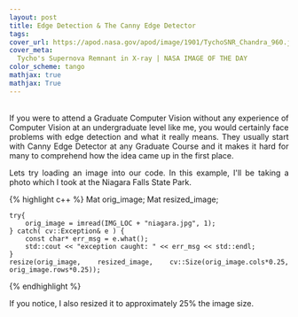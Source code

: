 ```yaml
---
layout: post
title: Edge Detection & The Canny Edge Detector
tags: 
cover_url: https://apod.nasa.gov/apod/image/1901/TychoSNR_Chandra_960.jpg
cover_meta: 
  Tycho's Supernova Remnant in X-ray | NASA IMAGE OF THE DAY
color_scheme: tango
mathjax: true
mathjax: True
---
```


<div style="text-align: justify">
<br/>
If you were to attend a Graduate Computer Vision without any experience of Computer Vision at an undergraduate level like me, you would certainly face problems with edge detection and what it really means. They usually start with Canny Edge Detector at any Graduate Course and it makes it hard for many to comprehend how the idea came up in the first place.

<p>

Lets try loading an image into our code. In this example, I'll be taking a photo which I took at the Niagara Falls State Park.</p>

{% highlight c++ %}
    Mat orig_image;
    Mat resized_image;

    try{
        orig_image = imread(IMG_LOC + "niagara.jpg", 1);
    } catch( cv::Exception& e ) {
        const char* err_msg = e.what();
        std::cout << "exception caught: " << err_msg << std::endl;
    }
    resize(orig_image, resized_image, cv::Size(orig_image.cols*0.25, orig_image.rows*0.25));
{% endhighlight %}

If you notice, I also resized it to approximately 25% the image size.  

</div>
